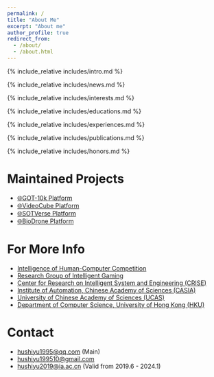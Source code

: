 ```yaml
---
permalink: /
title: "About Me"
excerpt: "About me"
author_profile: true
redirect_from: 
  - /about/
  - /about.html
---
```


<span class='anchor' id='about-me'></span>
{% include_relative includes/intro.md %}

{% include_relative includes/news.md %}

{% include_relative includes/interests.md %}

{% include_relative includes/educations.md %}

{% include_relative includes/experiences.md %}

{% include_relative includes/publications.md %}

{% include_relative includes/honors.md %}


Maintained Projects
======
* [🌐GOT-10k Platform](http://got-10k.aitestunion.com/) 
* [🌐VideoCube Platform](http://videocube.aitestunion.com/) 
* [🌐SOTVerse Platform](http://metaverse.aitestunion.com/)
* [🌐BioDrone Platform](http://biodrone.aitestunion.com/)

For More Info
======
* [Intelligence of Human-Computer Competition](http://turingai.ia.ac.cn/)
* [Research Group of Intelligent Gaming](http://www.ig.ia.ac.cn:81/)
* [Center for Research on Intelligent System and Engineering (CRISE)](http://www.crise.ia.ac.cn/)
* [Institute of Automation, Chinese Academy of Sciences (CASIA)](http://www.ia.cas.cn/)
* [University of Chinese Academy of Sciences (UCAS)](https://www.ucas.ac.cn/)
* [Department of Computer Science, University of Hong Kong (HKU)](https://www.cs.hku.hk/)

Contact
======
* hushiyu1995@qq.com (Main)
* hushiyu199510@gmail.com
* hushiyu2019@ia.ac.cn (Valid from 2019.6 - 2024.1)
